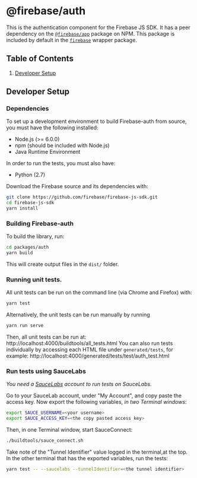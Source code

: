 # @firebase/auth

This is the authentication component for the Firebase JS SDK. It has a peer 
dependency on the [`@firebase/app`](https://npm.im/@firebase/app) package on NPM. This package
is included by default in the [`firebase`](https://npm.im/firebase) wrapper
package.

## Table of Contents

1. [Developer Setup](#developer-setup)

## Developer Setup

### Dependencies

To set up a development environment to build Firebase-auth from source, you must
have the following installed:
- Node.js (>= 6.0.0)
- npm (should be included with Node.js)
- Java Runtime Environment

In order to run the tests, you must also have:
- Python (2.7)

Download the Firebase source and its dependencies with:

```bash
git clone https://github.com/firebase/firebase-js-sdk.git
cd firebase-js-sdk
yarn install
```

### Building Firebase-auth

To build the library, run:
```bash
cd packages/auth
yarn build
```

This will create output files in the `dist/` folder.

### Running unit tests.

All unit tests can be run on the command line (via Chrome and Firefox) with:

```bash
yarn test
```

Alternatively, the unit tests can be run manually by running

```bash
yarn run serve
```

Then, all unit tests can be run at: http://localhost:4000/buildtools/all_tests.html
You can also run tests individually by accessing each HTML file under
`generated/tests`, for example: http://localhost:4000/generated/tests/test/auth_test.html

### Run tests using SauceLabs

*You need a [SauceLabs](https://saucelabs.com/) account to run tests on
SauceLabs.*

Go to your SauceLab account, under "My Account", and copy paste the access key.
Now export the following variables, *in two Terminal windows*:

```bash
export SAUCE_USERNAME=<your username>
export SAUCE_ACCESS_KEY=<the copy pasted access key>
```

 Then, in one Terminal window, start SauceConnect:

 ```bash
./buildtools/sauce_connect.sh
```

Take note of the "Tunnel Identifier" value logged in the terminal,at the top. In
the other terminal that has the exported variables, run the tests:

```bash
yarn test -- --saucelabs --tunnelIdentifier=<the tunnel identifier>
```
